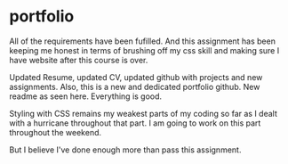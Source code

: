 # portfolio

All of the requirements have been fufilled. And this assignment has been keeping me honest in terms of brushing off my css skill and making sure I have website after this course is over.

Updated Resume, updated CV, updated github with projects and new assignments. Also, this is a new and dedicated portfolio github. New readme as seen here. Everything is good.

Styling with CSS remains my weakest parts of my coding so far as I dealt with a hurricane throughout that part. I am going to work on this part throughout the weekend.

But I believe I've done enough more than pass this assignment.
